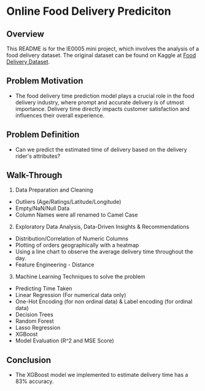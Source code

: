 # Online Food Delivery Prediciton

## Overview
This README is for the IE0005 mini project, which involves the analysis of a food delivery dataset. The original dataset can be found on Kaggle at [Food Delivery Dataset](https://www.kaggle.com/datasets/gauravmalik26/food-delivery-dataset?select=train.csv).

## Problem Motivation
- The food delivery time prediction model plays a crucial role in the food delivery industry, where prompt and accurate delivery is of utmost importance. Delivery time directly impacts customer satisfaction and influences their overall experience.

## Problem Definition
- Can we predict the estimated time of delivery based on the delivery rider's attributes?

## Walk-Through

1. Data Preparation and Cleaning

- Outliers (Age/Ratings/Latitude/Longitude)
- Empty/NaN/Null Data
- Column Names were all renamed to Camel Case

2. Exploratory Data Analysis, Data-Driven Insights & Recommendations

- Distribution/Correlation of Numeric Columns
- Plotting of orders geographically with a heatmap
- Using a line chart to observe the average delivery time throughout the day.
- Feature Engineering - Distance

3. Machine Learning Techniques to solve the problem
- Predicting Time Taken
- Linear Regression (For numerical data only)
- One-Hot Encoding (for non ordinal data) & Label encoding (for ordinal data)
- Decision Trees
- Random Forest
- Lasso Regression
- XGBoost
- Model Evaluation (R^2 and MSE Score)

## Conclusion
- The XGBoost model we implemented to estimate delivery time has a 83% accuracy.


